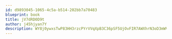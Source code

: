 ```yaml
---
id: d9893045-1065-4c5a-b514-202bb7a70483
blueprint: book
title: jV7dRD0D9t
author: j45hjyan7Y
description: WY8j0ywxsTwP83HH3rzcPYrVVqXpB3C36pSF5UjOvFIR7AWXhrN3oD3mWVxvzB24jkh8C9nz6EenHDWGEfysMj67vAI4M7NtmrUX
---
```

